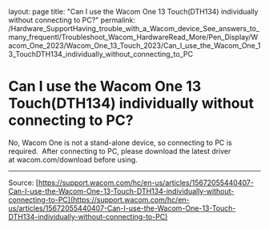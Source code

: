 layout: page
title: "Can I use the Wacom One 13 Touch(DTH134) individually without connecting to PC?"
permalink: /Hardware_SupportHaving_trouble_with_a_Wacom_device_See_answers_to_many_frequentl/Troubleshoot_Wacom_HardwareRead_More/Pen_Display/Wacom_One_2023/Wacom_One_13_Touch_2023/Can_I_use_the_Wacom_One_13_TouchDTH134_individually_without_connecting_to_PC

# Can I use the Wacom One 13 Touch(DTH134) individually without connecting to PC?

No, Wacom One is not a stand-alone device, so connecting to PC is required.  After connecting to PC, please download the latest driver at wacom.com/download before using.

---
Source: [https://support.wacom.com/hc/en-us/articles/15672055440407-Can-I-use-the-Wacom-One-13-Touch-DTH134-individually-without-connecting-to-PC](https://support.wacom.com/hc/en-us/articles/15672055440407-Can-I-use-the-Wacom-One-13-Touch-DTH134-individually-without-connecting-to-PC)
